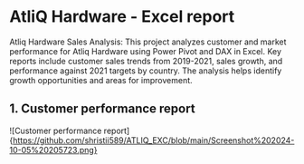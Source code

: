 # AtliQ Hardware - Excel report
Atliq Hardware Sales Analysis: This project analyzes customer and market performance for Atliq Hardware using Power Pivot and DAX in Excel. Key reports include customer sales trends from 2019-2021, sales growth, and performance against 2021 targets by country. The analysis helps identify growth opportunities and areas for improvement.
## 1. Customer performance report
![Customer performance report]{https://github.com/shristii589/ATLIQ_EXC/blob/main/Screenshot%202024-10-05%20205723.png}
